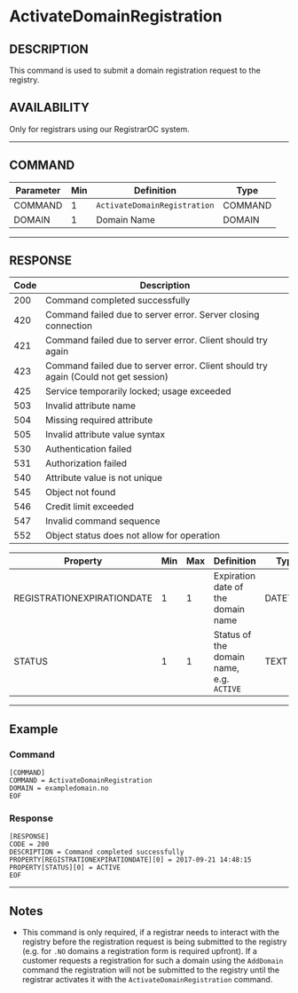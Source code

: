 # ActivateDomainRegistration

## DESCRIPTION
This command is used to submit a domain registration request to the registry.

## AVAILABILITY
Only for registrars using our RegistrarOC system.

----
## COMMAND

Parameter | Min | Definition | Type
---- | ---- | ---- | ----
COMMAND | 1 | `ActivateDomainRegistration` | COMMAND
DOMAIN | 1 | Domain Name | DOMAIN

----
## RESPONSE

Code | Description
---- | ----
200 | Command completed successfully
420 | Command failed due to server error. Server closing connection
421 | Command failed due to server error. Client should try again
423 | Command failed due to server error. Client should try again (Could not get session)
425 | Service temporarily locked; usage exceeded
503 | Invalid attribute name
504 | Missing required attribute
505 | Invalid attribute value syntax
530 | Authentication failed
531 | Authorization failed
540 | Attribute value is not unique
545 | Object not found
546 | Credit limit exceeded
547 | Invalid command sequence
552 | Object status does not allow for operation

Property | Min | Max | Definition | Type
---- | ---- | ---- | ---- | ----
REGISTRATIONEXPIRATIONDATE | 1 | 1 | Expiration date of the domain name | DATETIME
STATUS | 1 | 1 | Status of the domain name,  e.g. `ACTIVE` | TEXT

----
## Example

### Command

```
[COMMAND]
COMMAND = ActivateDomainRegistration
DOMAIN = exampledomain.no
EOF
```

### Response

```
[RESPONSE]
CODE = 200
DESCRIPTION = Command completed successfully
PROPERTY[REGISTRATIONEXPIRATIONDATE][0] = 2017-09-21 14:48:15
PROPERTY[STATUS][0] = ACTIVE
EOF
```

----
## Notes

* This command is only required, if a registrar needs to interact with the registry before the registration request is being submitted to the registry (e.g. for `.NO` domains a registration form is required upfront). If a customer requests a registration for such a domain using the `AddDomain` command the registration will not be submitted to the registry until the registrar activates it with the `ActivateDomainRegistration` command.
